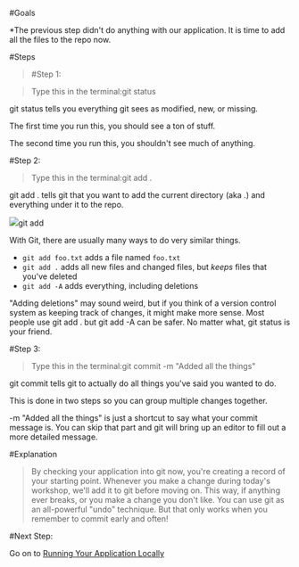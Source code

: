 #Goals


*The previous step didn't do anything with our application. It is time to add all the files to the repo now.

#Steps


>[]()#Step 1:


>Type this in the terminal:git status

git status tells you everything git sees as modified, new, or missing.

The first time you run this, you should see a ton of stuff.

The second time you run this, you shouldn't see much of anything.

[]()#Step 2:


>Type this in the terminal:git add .

git add . tells git that you want to add the current directory (aka 
.) and everything under it to the repo.

![](/img/info.png)git add

With Git, there are usually many ways to do very similar things.


* `git add foo.txt` adds a file named `foo.txt`
* `git add .` adds all new files and changed files, but *keeps* files that you've deleted
* `git add -A` adds everything, including deletions


"Adding deletions" may sound weird, but if you think of a version control system as keeping track of 
changes, it might make more sense. Most people use 
git add . but 
git add -A can be safer. No matter what, 
git status is your friend.

[]()#Step 3:


>Type this in the terminal:git commit -m "Added all the things"

git commit tells git to actually 
do all things you've said you wanted to do.

This is done in two steps so you can group multiple changes together.

-m "Added all the things"  is just a shortcut to say what your commit message is. You can skip that part and git will bring up an editor to fill out a more detailed message.

#Explanation


>By checking your application into git now, you're creating a record of your starting point. Whenever you make a change during today's workshop, we'll add it to git before moving on. This way, if anything ever breaks, or you make a change you don't like. You can use git as an all-powerful "undo" technique. But that only works when you remember to commit early and often!

#Next Step:


Go on to 
[Running Your Application Locally](running_your_application_locally?back=add_the_project_to_the_git_repo%23step3)